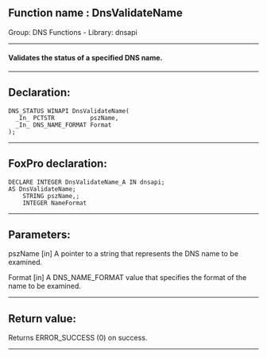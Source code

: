 
## Function name : DnsValidateName
Group: DNS Functions - Library: dnsapi    
***  


#### Validates the status of a specified DNS name.
***  


## Declaration:
```foxpro  
DNS_STATUS WINAPI DnsValidateName(
  _In_ PCTSTR          pszName,
  _In_ DNS_NAME_FORMAT Format
);  
```  
***  


## FoxPro declaration:
```foxpro  
DECLARE INTEGER DnsValidateName_A IN dnsapi;
AS DnsValidateName;
	STRING pszName,;
	INTEGER NameFormat  
```  
***  


## Parameters:
pszName [in]
A pointer to a string that represents the DNS name to be examined.

Format [in]
A DNS_NAME_FORMAT value that specifies the format of the name to be examined.  
***  


## Return value:
Returns ERROR_SUCCESS (0) on success.  
***  

